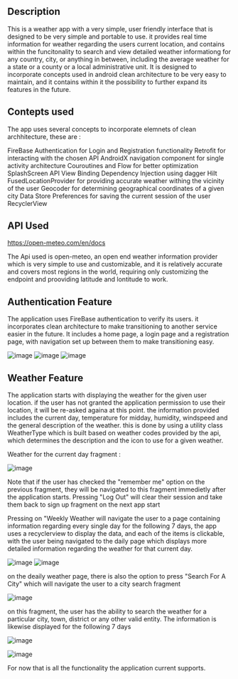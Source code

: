 ## Description

This is a weather app with a very simple, user friendly interface that is designed to be very simple and portable to use. it provides real time information for weather regarding the users current location, 
and contains within the funcitonality to search and view detailed weather informationg for any country, city, or anything in between, including the average weather for a state or a county or a local administrative unit. 
It is designed to incorporate concepts used in android clean architecture to be very easy to maintain, and it contains within it the possibility to further expand its features in the future.

## Contepts used 

The app uses several concepts to incorporate elemnets of clean archhitecture, these are :

FireBase Authentication for Login and Registration functionality
Retrofit for interacting with the chosen API
AndroidX navigation component for single activity architecture
Couroutines and Flow for better optimization
SplashScreen API
View Binding
Dependency Injection using dagger Hilt
FusedLocationProvider for providing accurate weather withing the vicinity of the user
Geocoder for determining geographical coordinates of a given city
Data Store Preferences for saving the current session of the user
RecyclerView

## API Used

https://open-meteo.com/en/docs

The Api used is open-meteo, an open end weather information provider which is very simple to use and customizable, and it is relatively accurate and covers most regions in the world, requiring only customizing the endpoint and prooviding latitude and lontitude to work.

## Authentication Feature

The application uses FireBase authentication to verify its users. it incorporates clean architecture to make transitioning to another service easier in the future. It includes a home page, a login page and a registration page, with navigation set up between them to make transitioning easy.

![image](https://github.com/kalkudin/Midterm_Project_Weather_App/assets/117531275/1882ba86-d230-4346-ac0a-206aa138e213)
![image](https://github.com/kalkudin/Midterm_Project_Weather_App/assets/117531275/c9fe1d17-adcd-40c6-ad15-8a0bf1af2ec6)
![image](https://github.com/kalkudin/Midterm_Project_Weather_App/assets/117531275/26d2e0a3-f291-44a5-905b-9ccf24a82fcd)

## Weather Feature

The application starts with displaying the weather for the given user location. if the user has not granted the application permission to use their location, it will be re-asked againa at this point. the information provided includes the current day, temperature for midday,
humidity, windspeed and the general description of the weather. this is done by using a utility class WeatherType which is built based on weather codes provided by the api, which determines the description and the icon to use for a given weather.

Weather for the current day fragment : 

![image](https://github.com/kalkudin/Midterm_Project_Weather_App/assets/117531275/b4240c68-5893-4931-b71d-c3a96023ead7)

Note that if the user has checked the "remember me" option on the previous fragment, they will be navigated to this fragment immedietly after the application starts. Pressing "Log Out" will clear their session and take them back to sign up fragment on the next app start

Pressing on "Weekly Weather will navigate the user to a page containing information regarding every single day for the following 7 days, the app uses a recyclerview to display the data, and each of the items is clickable, with the user being navigated to the daily page
which displays more detailed information regarding the weather for that current day. 

![image](https://github.com/kalkudin/Midterm_Project_Weather_App/assets/117531275/31a34dd5-70ae-4567-8c11-cc71bd3b84b7)
![image](https://github.com/kalkudin/Midterm_Project_Weather_App/assets/117531275/4c081cd6-aa58-4ae1-b423-035734eef4d5)

on the deaily weather page, there is also the option to press "Search For A City" which will navigate the user to a city search fragment 

![image](https://github.com/kalkudin/Midterm_Project_Weather_App/assets/117531275/94e1c75b-50ce-49cf-b96a-d268e1034552)

on this fragment, the user has the ability to search the weather for a particular city, town, district or any other valid entity. The information is likewise displayed for the following 7 days 

![image](https://github.com/kalkudin/Midterm_Project_Weather_App/assets/117531275/41126a8a-9d21-4fec-98da-9f9d6fa465f2)

![image](https://github.com/kalkudin/Midterm_Project_Weather_App/assets/117531275/200c1f68-6e90-44c3-8570-13fba1cef25e)

For now that is all the functionality the application current supports. 











